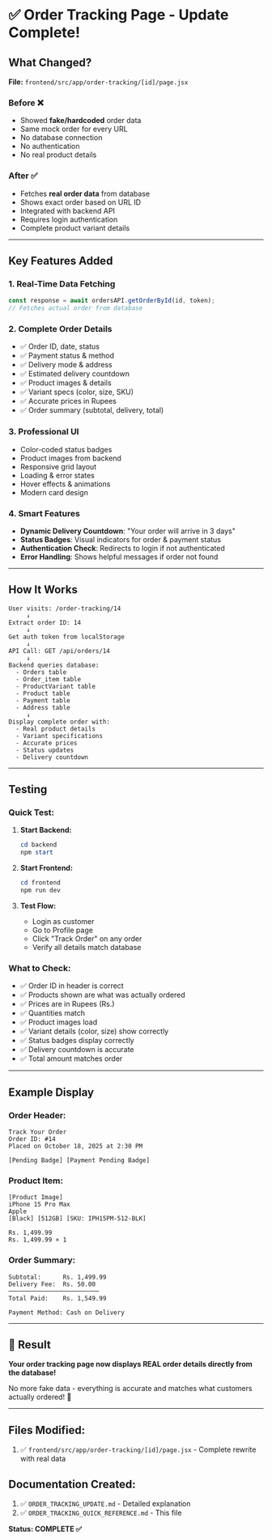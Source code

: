 # ✅ Order Tracking Page - Update Complete!

## What Changed?

**File:** `frontend/src/app/order-tracking/[id]/page.jsx`

### Before ❌
- Showed **fake/hardcoded** order data
- Same mock order for every URL
- No database connection
- No authentication
- No real product details

### After ✅
- Fetches **real order data** from database
- Shows exact order based on URL ID
- Integrated with backend API
- Requires login authentication
- Complete product variant details

---

## Key Features Added

### 1. Real-Time Data Fetching
```javascript
const response = await ordersAPI.getOrderById(id, token);
// Fetches actual order from database
```

### 2. Complete Order Details
- ✅ Order ID, date, status
- ✅ Payment status & method
- ✅ Delivery mode & address
- ✅ Estimated delivery countdown
- ✅ Product images & details
- ✅ Variant specs (color, size, SKU)
- ✅ Accurate prices in Rupees
- ✅ Order summary (subtotal, delivery, total)

### 3. Professional UI
- Color-coded status badges
- Product images from backend
- Responsive grid layout
- Loading & error states
- Hover effects & animations
- Modern card design

### 4. Smart Features
- **Dynamic Delivery Countdown**: "Your order will arrive in 3 days"
- **Status Badges**: Visual indicators for order & payment status
- **Authentication Check**: Redirects to login if not authenticated
- **Error Handling**: Shows helpful messages if order not found

---

## How It Works

```
User visits: /order-tracking/14
     ↓
Extract order ID: 14
     ↓
Get auth token from localStorage
     ↓
API Call: GET /api/orders/14
     ↓
Backend queries database:
  - Orders table
  - Order_item table
  - ProductVariant table
  - Product table
  - Payment table
  - Address table
     ↓
Display complete order with:
  - Real product details
  - Variant specifications
  - Accurate prices
  - Status updates
  - Delivery countdown
```

---

## Testing

### Quick Test:
1. **Start Backend:**
   ```powershell
   cd backend
   npm start
   ```

2. **Start Frontend:**
   ```powershell
   cd frontend
   npm run dev
   ```

3. **Test Flow:**
   - Login as customer
   - Go to Profile page
   - Click "Track Order" on any order
   - Verify all details match database

### What to Check:
- ✅ Order ID in header is correct
- ✅ Products shown are what was actually ordered
- ✅ Prices are in Rupees (Rs.)
- ✅ Quantities match
- ✅ Product images load
- ✅ Variant details (color, size) show correctly
- ✅ Status badges display correctly
- ✅ Delivery countdown is accurate
- ✅ Total amount matches order

---

## Example Display

### Order Header:
```
Track Your Order
Order ID: #14
Placed on October 18, 2025 at 2:30 PM

[Pending Badge] [Payment Pending Badge]
```

### Product Item:
```
[Product Image]
iPhone 15 Pro Max
Apple
[Black] [512GB] [SKU: IPH15PM-512-BLK]

Rs. 1,499.99
Rs. 1,499.99 × 1
```

### Order Summary:
```
Subtotal:      Rs. 1,499.99
Delivery Fee:  Rs. 50.00
─────────────────────────
Total Paid:    Rs. 1,549.99

Payment Method: Cash on Delivery
```

---

## 🎯 Result

**Your order tracking page now displays REAL order details directly from the database!**

No more fake data - everything is accurate and matches what customers actually ordered! 🎊

---

## Files Modified:
1. ✅ `frontend/src/app/order-tracking/[id]/page.jsx` - Complete rewrite with real data

## Documentation Created:
1. ✅ `ORDER_TRACKING_UPDATE.md` - Detailed explanation
2. ✅ `ORDER_TRACKING_QUICK_REFERENCE.md` - This file

**Status: COMPLETE ✅**
